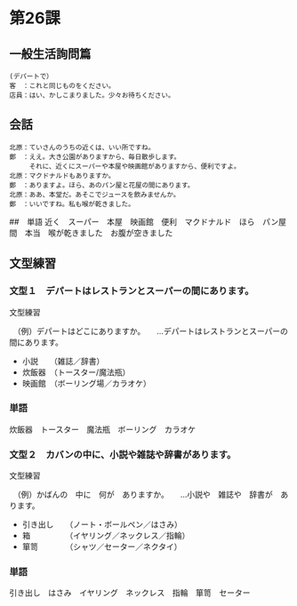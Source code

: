 # 第26課
## 一般生活詢問篇
```
(デパートで）
客　：これと同じものをください。
店員：はい、かしこまりました。少々お待ちください。
```

## 会話
```
北原：ていさんのうちの近くは、いい所ですね。
鄭　：ええ。大き公園がありますから、毎日散歩します。
　　　それに、近くにスーパーや本屋や映画館がありますから、便利ですよ。
北原：マクドナルドもありますか。
鄭　：ありますよ。ほら、あのパン屋と花屋の間にあります。
北原：ああ、本堂だ。あそこでジュースを飲みませんか。
鄭　：いいですね。私も喉が乾きました。
```

##　単語
近く　スーパー　本屋　映画館　便利　マクドナルド　ほら　パン屋　間　本当　喉が乾きました　お腹が空きました

## 文型練習
### 文型１　デパートはレストランとスーパーの間にあります。
文型練習

　（例）デパートはどこにありますか。　　…デパートはレストランとスーパーの間にあります。

* 小説　　（雑誌／辞書）
* 炊飯器　（トースター/魔法瓶）
* 映画館　（ボーリング場／カラオケ）

### 単語
炊飯器　トースター　魔法瓶　ボーリング　カラオケ

### 文型２　カバンの中に、小説や雑誌や辞書があります。
文型練習

　（例）かばんの　中に　何が　ありますか。　　…小説や　雑誌や　辞書が　あります。

* 引き出し　　（ノート・ボールペン／はさみ）
* 箱　　　　　（イヤリング／ネックレス／指輪）
* 箪笥　　　　（シャツ／セーター／ネクタイ）

### 単語
引き出し　はさみ　イヤリング　ネックレス　指輪　箪笥　セーター

